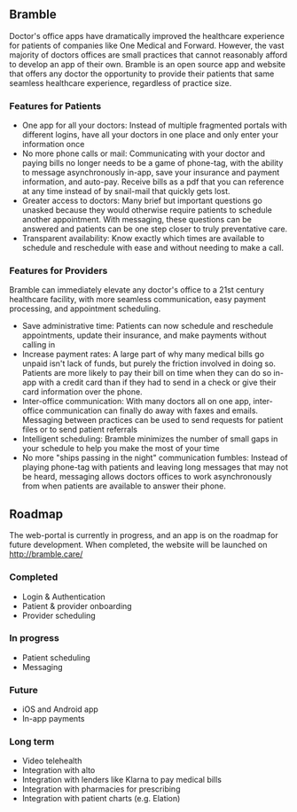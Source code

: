 
## Bramble

Doctor's office apps have dramatically improved the healthcare experience for patients of companies like One Medical and Forward. However, the vast majority of doctors offices are small practices that cannot reasonably afford to develop an app of their own. Bramble is an open source app and website that offers any doctor the opportunity to provide their patients that same seamless healthcare experience, regardless of practice size.

### Features for Patients

- One app for all your doctors: Instead of multiple fragmented portals with different logins, have all your doctors in one place and only enter your information once
- No more phone calls or mail: Communicating with your doctor and paying bills no longer needs to be a game of phone-tag, with the ability to message asynchronously in-app, save your insurance and payment information, and auto-pay. Receive bills as a pdf that you can reference at any time instead of by snail-mail that quickly gets lost.
- Greater access to doctors: Many brief but important questions go unasked because they would otherwise require patients to schedule another appointment. With messaging, these questions can be answered and patients can be one step closer to truly preventative care.
- Transparent availability: Know exactly which times are available to schedule and reschedule with ease and without needing to make a call.

### Features for Providers

Bramble can immediately elevate any doctor's office to a 21st century healthcare facility, with more seamless communication, easy payment processing, and appointment scheduling.

- Save administrative time: Patients can now schedule and reschedule appointments, update their insurance, and make payments without calling in
- Increase payment rates: A large part of why many medical bills go unpaid isn't lack of funds, but purely the friction involved in doing so. Patients are more likely to pay their bill on time when they can do so in-app with a credit card than if they had to send in a check or give their card information over the phone.
- Inter-office communication: With many doctors all on one app, inter-office communication can finally do away with faxes and emails. Messaging between practices can be used to send requests for patient files or to send patient referrals
- Intelligent scheduling: Bramble minimizes the number of small gaps in your schedule to help you make the most of your time
- No more "ships passing in the night" communication fumbles: Instead of playing phone-tag with patients and leaving long messages that may not be heard, messaging allows doctors offices to work asynchronously from when patients are available to answer their phone.

## Roadmap

The web-portal is currently in progress, and an app is on the roadmap for future development. When completed, the website will be launched on http://bramble.care/

### Completed

- Login & Authentication
- Patient & provider onboarding
- Provider scheduling

### In progress

- Patient scheduling
- Messaging

### Future

- iOS and Android app
- In-app payments

### Long term 

- Video telehealth
- Integration with alto
- Integration with lenders like Klarna to pay medical bills
- Integration with pharmacies for prescribing
- Integration with patient charts (e.g. Elation)
